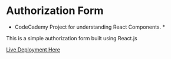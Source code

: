 # Authorization Form

* CodeCademy Project for understanding React Components. *

This is a simple authorization form built using React.js

[Live Deployment Here]()
